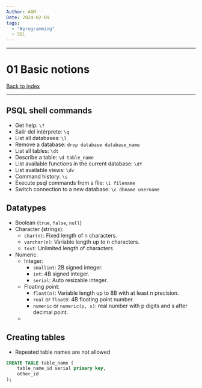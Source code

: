 ```yaml
---
Author: AAM
Date: 2024-02-09
tags:
  - "#programming"
  - SQL
---
```


---
# 01 Basic notions

[Back to index](Programming/SQL/SQL.md)

---

## PSQL shell commands

- Get help: `\?`
- Salir del intérprete: `\q` 
- List all databases: `\l`
- Remove a database: `drop database database_name`
- List all tables: `\dt`
- Describe a table: `\d table_name`
- List available functions in the current database: `\df`
- List available views: `\dv`
- Command history: `\s`
- Execute psql commands from a file: `\i filename`
- Switch connection to a new database: `\c dbname username`


## Datatypes

- Boolean (`true`, `false`, `null`)
- Character (strings):
	- `char(n)`: Fixed length of n characters.
	- `varchar(n)`: Variable length up to n characters.
	- `text`: Unlimited length of characters
- Numeric:
	- Integer:
		- `smallint`: 2B signed integer.
		- `int`: 4B signed integer.
		- `serial`: Auto resizable integer.
	- Floating point:
		- `float(n)`: Variable length up to 8B with at least n precision.
		- `real` or `float8`: 4B floating point number.
		- `numeric` or `numeric(p, s)`: real number with p digits and s after decimal point.
	- 

## Creating tables

- Repeated table names are not allowed

```sql
CREATE TABLE table_name (
	table_name_id serial primary key,
	other_id 
);
```
